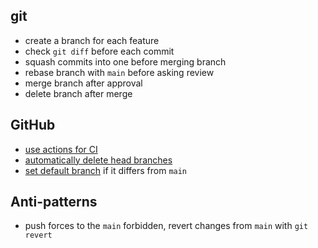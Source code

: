 ## git

* create a branch for each feature
* check `git diff` before each commit
* squash commits into one before merging branch
* rebase branch with `main` before asking review
* merge branch after approval
* delete branch after merge

## GitHub

* [use actions for CI](https://github.com/features/actions)
* [automatically delete head branches](https://docs.github.com/en/repositories/configuring-branches-and-merges-in-your-repository/configuring-pull-request-merges/managing-the-automatic-deletion-of-branches)
* [set default branch](https://docs.github.com/en/repositories/configuring-branches-and-merges-in-your-repository/managing-branches-in-your-repository/changing-the-default-branch) if it differs from `main`

## Anti-patterns

* push forces to the `main` forbidden, revert changes from `main` with `git revert`
